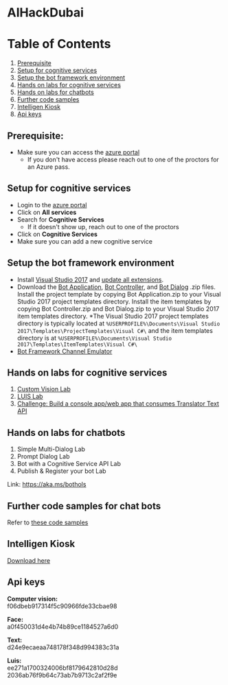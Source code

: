 # AIHackDubai

# Table of Contents
1. [Prerequisite](#prerequisite)
2. [Setup for cognitive services](#cs_setup)
3. [Setup the bot framework environment](#bot_setup)
4. [Hands on labs for cognitive services](#cs_hands_on_labs)
5. [Hands on labs for chatbots](#bot_hands_on_labs)
6. [Further code samples](#bot_code_samples)
7. [Intelligen Kiosk](#kiosk)
8. [Api keys](#api_keys)

## Prerequisite:
* Make sure you can access the [azure portal](portal.azure.com/)
  * If you don't have access please reach out to one of the proctors for an Azure pass.

## Setup for cognitive services <a name="cs_setup"></a>
* Login to the [azure portal](portal.azure.com/)
* Click on **All services**
* Search for **Cognitive Services**
  * If it doesn't show up, reach out to one of the proctors
* Click on **Cognitive Services**
* Make sure you can add a new cognitive service

## Setup the bot framework environment <a name="bot_setup"></a>
* Install [Visual Studio 2017](https://www.visualstudio.com/downloads/) and [update all extensions](https://docs.microsoft.com/en-us/visualstudio/extensibility/how-to-update-a-visual-studio-extension).
* Download the [Bot Application](http://aka.ms/bf-bc-vstemplate), [Bot Controller](http://aka.ms/bf-bc-vscontrollertemplate), and [Bot Dialog](http://aka.ms/bf-bc-vsdialogtemplate) .zip files. Install the project template by copying Bot Application.zip to your Visual Studio 2017 project templates directory. Install the item templates by copying Bot Controller.zip and Bot Dialog.zip to your Visual Studio 2017 item templates directory.
*The Visual Studio 2017 project templates directory is typically located at ```%USERPROFILE%\Documents\Visual Studio 2017\Templates\ProjectTemplates\Visual C#\``` and the item templates directory is at ```%USERPROFILE%\Documents\Visual Studio 2017\Templates\ItemTemplates\Visual C#\```
* [Bot Framework Channel Emulator](https://github.com/Microsoft/BotFramework-Emulator/releases/download/v3.5.35/botframework-emulator-Setup-3.5.35.exe)

## Hands on labs for cognitive services <a name="cs_hands_on_labs"></a>
1. [Custom Vision Lab](https://github.com/Azure/LearnAI-Bootcamp/blob/master/lab01.2_customvision01/0_README.md)
2. [LUIS Lab](https://github.com/Azure/LearnAI-Bootcamp/blob/master/lab01.5-luis/1_LUIS.md)
3. [Challenge: Build a console app/web app that consumes Translator Text API](https://docs.microsoft.com/en-us/azure/cognitive-services/translator/translator-info-overview)

## Hands on labs for chatbots <a name="bot_hands_on_labs"></a>
1. Simple Multi-Dialog Lab
2. Prompt Dialog Lab
3. Bot with a Cognitive Service API Lab
4. Publish & Register your bot  Lab
 
Link: https://aka.ms/bothols

## Further code samples for chat bots <a name="bot_code_samples"></a>
Refer to [these code samples](https://github.com/SherifElMahdi/botsfromzerotohero)

## Intelligen Kiosk <a name="kiosk"></a>
[Download here](https://www.microsoft.com/en-ae/store/p/intelligent-kiosk/9nblggh5qd84?rtc=1)

## Api keys <a name="api_keys"></a>
**Computer vision:**  
f06dbeb917314f5c90966fde33cbae98
 
**Face:**  
a0f450031d4e4b74b89ce1184527a6d0
 
**Text:**  
d24e9ecaeaa748178f348d994383c31a

**Luis:**  
ee271a1700324006bf8179642810d28d  
2036ab76f9b64c73ab7b9713c2af2f9e 
